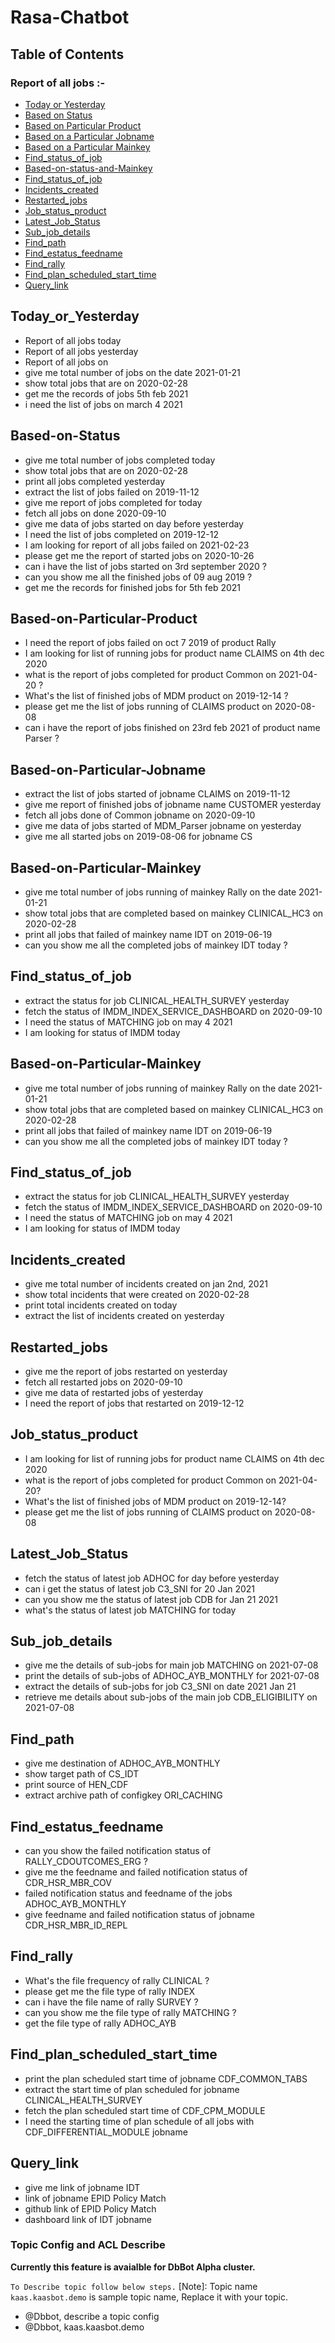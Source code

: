 # Rasa-Chatbot
## Table of Contents

### Report of all jobs :- 

- [Today or Yesterday](#Today_or_Yesterday)
- [Based on Status](#Based-on-Status)
- [Based on Particular Product](#Based-on-Particular-Product)
- [Based on a Particular Jobname](#Based-on-a-Particular-Jobname)
- [Based on a Particular Mainkey](#Based-on-a-Particular-Mainkey)
- [Find_status_of_job](#Find_status_of_job)
- [Based-on-status-and-Mainkey](#Based-on-status-and-Mainkey)
- [Find_status_of_job](#Find_status_of_job)
- [Incidents_created](#Incidents_created)
- [Restarted_jobs](#Restarted_jobs)
- [Job_status_product](#Job_status_product)
- [Latest_Job_Status](#Latest_Job_Status)
- [Sub_job_details](#Sub_job_details)
- [Find_path](#Find_path)
- [Find_estatus_feedname](#Find_estatus_feedname)
- [Find_rally](#Find_rally)
- [Find_plan_scheduled_start_time](#Find_plan_scheduled_start_time)
- [Query_link](#Query_link)


## Today_or_Yesterday
- Report of all jobs today
- Report of all jobs yesterday
- Report of all jobs on 
- give me total number of jobs on the date 2021-01-21
- show total jobs that are on 2020-02-28
- get me the records of jobs 5th feb 2021
- i need the list of jobs on march 4 2021

## Based-on-Status
- give me total number of jobs completed today 
- show total jobs that are on 2020-02-28 
- print all jobs completed yesterday 
- extract the list of jobs failed on 2019-11-12 
- give me report of jobs completed for today 
- fetch all jobs on done 2020-09-10 
- give me data of jobs started on day before yesterday 
- I need the list of jobs completed on 2019-12-12 
- I am looking for report of all jobs failed on 2021-02-23 
- please get me the report of started jobs on 2020-10-26 
- can i have the list of jobs started on 3rd september 2020 ?
- can you show me all the finished jobs of 09 aug 2019 ?
- get me the records for finished jobs for 5th feb 2021  


## Based-on-Particular-Product
- I need the report of jobs failed on oct 7 2019 of product Rally 
- I am looking for list of running jobs for product name CLAIMS on 4th dec 2020 
- what is the report of jobs completed for product Common on 2021-04-20 ?
- What's the list of finished jobs of MDM product on 2019-12-14 ?
- please get me the list of jobs running of CLAIMS product on 2020-08-08 
- can i have the report of jobs finished on 23rd feb 2021 of product name Parser ?


## Based-on-Particular-Jobname
- extract the list of jobs started of jobname CLAIMS on 2019-11-12 
- give me report of finished jobs of jobname name CUSTOMER yesterday 
- fetch all jobs done of Common jobname on 2020-09-10 
- give me data of jobs started of MDM_Parser jobname on yesterday 
- give me all started jobs on 2019-08-06 for jobname CS 


## Based-on-Particular-Mainkey
- give me total number of jobs running of mainkey Rally on the date 2021-01-21 
- show total jobs that are completed based on mainkey CLINICAL_HC3 on 2020-02-28 
- print all jobs that failed of mainkey name IDT on 2019-06-19 
- can you show me all the completed jobs of mainkey IDT today ? 


## Find_status_of_job
- extract the status for job CLINICAL_HEALTH_SURVEY yesterday
- fetch the status of IMDM_INDEX_SERVICE_DASHBOARD on 2020-09-10
- I need the status of MATCHING job on may 4 2021
- I am looking for status of IMDM today

## Based-on-Particular-Mainkey
- give me total number of jobs running of mainkey Rally on the date 2021-01-21 
- show total jobs that are completed based on mainkey CLINICAL_HC3 on 2020-02-28 
- print all jobs that failed of mainkey name IDT on 2019-06-19 
- can you show me all the completed jobs of mainkey IDT today ? 


## Find_status_of_job
- extract the status for job CLINICAL_HEALTH_SURVEY yesterday
- fetch the status of IMDM_INDEX_SERVICE_DASHBOARD on 2020-09-10
- I need the status of MATCHING job on may 4 2021
- I am looking for status of IMDM today

## Incidents_created
- give me total number of incidents created on jan 2nd, 2021
- show total incidents that were created on 2020-02-28
- print total incidents created on today
- extract the list of incidents created on yesterday


## Restarted_jobs
- give me the report of jobs restarted on yesterday
- fetch all restarted jobs on 2020-09-10
- give me data of restarted jobs of yesterday
- I need the report of jobs that restarted on 2019-12-12
     


## Job_status_product
- I am looking for list of running jobs for product name CLAIMS on 4th dec 2020
- what is the report of jobs completed for product Common on 2021-04-20?
- What's the list of finished jobs of MDM product on 2019-12-14?
- please get me the list of jobs running of CLAIMS product on 2020-08-08
     


## Latest_Job_Status
- fetch the status of latest job ADHOC for day before yesterday
- can i get the status of latest job C3_SNI for 20 Jan 2021
- can you show me the status of latest job CDB for Jan 21 2021
- what's the status of latest job MATCHING for today
    

## Sub_job_details
- give me the details of sub-jobs for main job MATCHING on 2021-07-08
- print the details of sub-jobs of ADHOC_AYB_MONTHLY for 2021-07-08
- extract the details of sub-jobs for job C3_SNI on date 2021 Jan 21
- retrieve me details about sub-jobs of the main job CDB_ELIGIBILITY on 2021-07-08
     


## Find_path
- give me destination of ADHOC_AYB_MONTHLY
- show target path of CS_IDT 
- print source of HEN_CDF 
- extract archive path of configkey ORI_CACHING 


## Find_estatus_feedname
- can you show the failed notification status of RALLY_CDOUTCOMES_ERG ?
- give me the feedname and failed notification status of CDR_HSR_MBR_COV
- failed notification status and feedname of the jobs ADHOC_AYB_MONTHLY
- give feedname and failed notification status of jobname CDR_HSR_MBR_ID_REPL
         

## Find_rally
- What's the file frequency of rally CLINICAL ?
- please get me the file type of rally INDEX
- can i have the file name of rally SURVEY ?
- can you show me the file type of rally MATCHING ?
- get the file type of rally ADHOC_AYB    

## Find_plan_scheduled_start_time
- print the plan scheduled start time of jobname CDF_COMMON_TABS 
- extract the start time of plan scheduled for jobname CLINICAL_HEALTH_SURVEY 
- fetch the plan scheduled start time of CDF_CPM_MODULE 
- I need the starting time of plan schedule of all jobs with CDF_DIFFERENTIAL_MODULE jobname 

## Query_link
- give me link of jobname IDT 
- link of jobname EPID Policy Match
- github link of EPID Policy Match
- dashboard link of IDT jobname



### Topic Config and ACL Describe

**Currently this feature is avaialble for DbBot Alpha cluster.**

`To Describe topic follow below steps.` [Note]: Topic name `kaas.kaasbot.demo` is sample topic name, Replace it with your topic.
- @Dbbot, describe a topic config
- @Dbbot, kaas.kaasbot.demo

